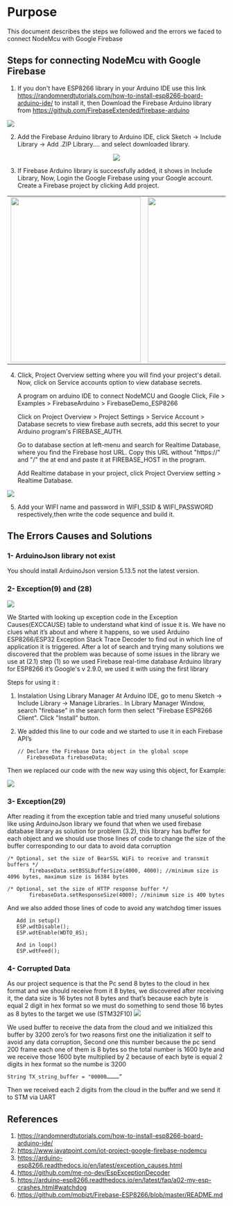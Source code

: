 # Purpose 

This document describes the steps we followed and the errors we faced to connect NodeMcu with Google Firebase

## Steps for connecting NodeMcu with Google Firebase

1. If you don't have ESP8266 library in your Arduino IDE use this link https://randomnerdtutorials.com/how-to-install-esp8266-board-arduino-ide/ to install it, then Download the Firebase Arduino library from https://github.com/FirebaseExtended/firebase-arduino

![](/Gateway_Node/Images/1.jpg)

2. Add the Firebase Arduino library to Arduino IDE, click Sketch -> Include Library -> Add .ZIP Library.... and select downloaded library.

<p align="center">
  <img src="/Gateway_Node/Images/2.jpg">
</p>

3. If Firebase Arduino library is successfully added, it shows in Include Library, Now, Login the Google Firebase using your Google account. Create a Firebase project by clicking Add project.

<table>
  <tr>
  <p align="center">
    <td align="center"><img src="/Gateway_Node/Images/3.jpg" width=300 height=380></td>
	</p>
	<p align="center">
    <td align="center"><img src="/Gateway_Node/Images/4.jpg" width=300 height=380></td>
	</p>
  </tr>
 </table>
 
4. Click, Project Overview setting where you will find your project's detail. Now, click on Service accounts option to view database secrets.
   
   A program on arduino IDE to connect NodeMCU and Google Click, File > Examples > FirebaseArduino > FirebaseDemo_ESP8266
  
   Click on Project Overview > Project Settings > Service Account > Database secrets to view firebase auth secrets, add this secret to your Arduino program's FIREBASE_AUTH.
   
   Go to database section at left-menu and search for Realtime Database, where you find the Firebase host URL. Copy this URL without "https://" and "/" the at end and paste it at FIREBASE_HOST in the program.
   
   Add Realtime database in your project, click Project Overview setting > Realtime Database.

![](/Gateway_Node/Images/5.jpg)

5. Add your WIFI name and password in WIFI_SSID & WIFI_PASSWORD respectively,then write the code sequence and build it.


## The Errors Causes and Solutions 

### 1- ArduinoJson library not exist 

You should install ArduinoJson version 5.13.5 not the latest version.

### 2- Exception(9) and (28) 

![](/Gateway_Node/Images/6.jpg)

We Started with looking up exception code in the Exception Causes(EXCCAUSE) table to understand what kind of issue it is. We have no clues what it’s about and where it happens, so we used Arduino ESP8266/ESP32 Exception Stack Trace Decoder to find out in which line of application it is triggered.
After a lot of search and trying many solutions we discovered that the problem was because of some issues in the library we use at (2.1) step (1) so we used Firebase real-time database Arduino library for ESP8266 it’s Google's v 2.9.0, we used it with using the first library 

Steps for using it :
1. Instalation Using Library Manager At Arduino IDE, go to menu Sketch -> Include Library -> Manage Libraries..
   In Library Manager Window, search "firebase" in the search form then select "Firebase ESP8266 Client". Click "Install" button.
2. We added this line to our code and we started to use it in each Firebase API’s       
   
   ```
   // Declare the Firebase Data object in the global scope 
      FirebaseData firebaseData; 
   ```
Then we replaced our code with the new way using this object, for Example:

![](/Gateway_Node/Images/7.jpg)

### 3- Exception(29)

After reading it from the exception table and tried many unuseful solutions like using ArduinoJson library we found that when we used firebase database library as solution for problem (3.2), this library has buffer for each object and we should use those lines of code to change the size of the buffer corresponding to our data to avoid data corruption  
 

```
/* Optional, set the size of BearSSL WiFi to receive and transmit buffers */ 
       firebaseData.setBSSLBufferSize(4000, 4000); //minimum size is 4096 bytes, maximum size is 16384 bytes
```

```
/* Optional, set the size of HTTP response buffer */
       firebaseData.setResponseSize(4000); //minimum size is 400 bytes
```

And we also added those lines of code to avoid any watchdog timer issues 
 
```
   Add in setup()
   ESP.wdtDisable(); 
   ESP.wdtEnable(WDTO_8S);

   And in loop()
   ESP.wdtFeed();
```

### 4- Corrupted Data 

As our project sequence is that the Pc send 8 bytes to the cloud in hex format and we should receive from it 8 bytes, we discovered after receiving it, the data size is 16 bytes not 8 bytes and that’s because each byte is equal 2 digit in hex format so we must do something to send those 16 bytes as 8 bytes to the target we use (STM32F10)
![](/Gateway_Node/Images/8.jpg)

We used buffer to receive the data from the cloud and we initialized this buffer by 3200 zero’s for two reasons first one the initialization it self to avoid any data corruption, Second one this number because the  pc send 200 frame each one of them is 8 bytes so the total number is 1600 byte and we receive those 1600 byte multiplied by 2 because of each byte is equal 2 digits in hex format so the numbe is 3200

```
String TX_string_buffer = "00000…………”
```
Then we received each 2 digits from the cloud in the buffer and we send it to STM via UART

## References

1. https://randomnerdtutorials.com/how-to-install-esp8266-board-arduino-ide/
2. https://www.javatpoint.com/iot-project-google-firebase-nodemcu
3. https://arduino-esp8266.readthedocs.io/en/latest/exception_causes.html
4. https://github.com/me-no-dev/EspExceptionDecoder
5. https://arduino-esp8266.readthedocs.io/en/latest/faq/a02-my-esp-crashes.html#watchdog
6. https://github.com/mobizt/Firebase-ESP8266/blob/master/README.md
